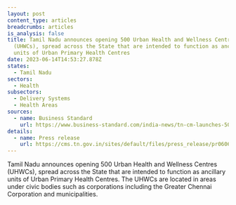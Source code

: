 ```yaml
---
layout: post
content_type: articles
breadcrumbs: articles
is_analysis: false
title: Tamil Nadu announces opening 500 Urban Health and Wellness Centres
  (UHWCs), spread across the State that are intended to function as ancillary
  units of Urban Primary Health Centres
date: 2023-06-14T14:53:27.878Z
states:
  - Tamil Nadu
sectors:
  - Health
subsectors:
  - Delivery Systems
  - Health Areas
sources:
  - name: Business Standard
    url: https://www.business-standard.com/india-news/tn-cm-launches-500-urban-health-centres-takes-veiled-swipe-at-guv-ravi-123060601120_1.html
details:
  - name: Press release
    url: https://cms.tn.gov.in/sites/default/files/press_release/pr060623_1117.pdf
---
```

Tamil Nadu announces opening 500 Urban Health and Wellness Centres (UHWCs), spread across the State that are intended to function as ancillary units of Urban Primary Health Centres. The UHWCs are located in areas under civic bodies such as corporations including the Greater Chennai Corporation and municipalities.